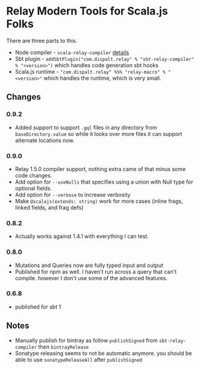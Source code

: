 
# Relay Modern Tools for Scala.js Folks

There are three parts to this.
  - Node compiler - `scala-relay-compiler` [details](./node-compiler/)
  - Sbt plugin - `addSbtPlugin("com.dispalt.relay" % "sbt-relay-compiler" % "<version>")`
    which handles code generation sbt hooks
  - Scala.js runtime - `"com.dispalt.relay" %%% "relay-macro" % "<version>"` which 
    handles the runtime, which is very small.


## Changes

### 0.9.2
 - Added support to support `.gql` files in any directory from `baseDirectory.value` so while
   it looks over more files it can support alternate locations now.

### 0.9.0
 - Relay 1.5.0 compiler support, nothing extra came of that minus some code changes.
 - Add option for `--useNulls` that specifies using a union with Null type for optional fields.
 - Add option for `--verbose` to increase verbosity
 - Make `@scalajs(extends: string)` work for more cases (inline frags, linked fields, and frag defs)

### 0.8.2
 - Actually works against 1.4.1 with everything I can test.

### 0.8.0
 - Mutations and Queries now are fully typed input and output
 - Published for npm as well.  I haven't run across a query that can't compile.
   however I don't use some of the advanced features.

### 0.6.8
 - published for sbt 1

## Notes

 - Manually publish for bintray as follow `publishSigned` from `sbt-relay-compiler` 
   then `bintrayRelease`
 - Sonatype releasing seems to not be automatic anymore.  you should be able to use
   `sonatypeReleaseAll` after `publishSigned`
